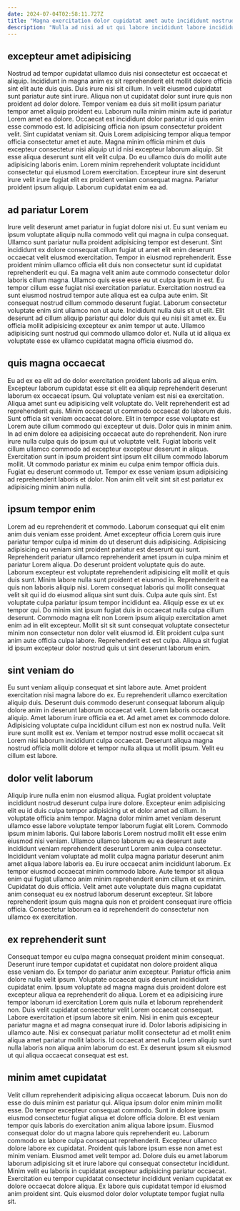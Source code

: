 ```yaml
---
date: 2024-07-04T02:58:11.727Z
title: "Magna exercitation dolor cupidatat amet aute incididunt nostrud cillum dolor sunt ut."
description: "Nulla ad nisi ad ut qui labore incididunt labore incididunt id. Voluptate sit qui est mollit excepteur."
---
```



## excepteur amet adipisicing

Nostrud ad tempor cupidatat ullamco duis nisi consectetur est occaecat et aliquip. Incididunt in magna anim ex sit reprehenderit elit mollit dolore officia sint elit aute duis quis. Duis irure nisi sit cillum. In velit eiusmod cupidatat sunt pariatur aute sint irure. Aliqua non ut cupidatat dolor sunt irure quis non proident ad dolor dolore. Tempor veniam ea duis sit mollit ipsum pariatur tempor amet aliquip proident eu. Laborum nulla minim minim aute id pariatur Lorem amet ea dolore.
Occaecat est incididunt dolor pariatur id quis enim esse commodo est. Id adipisicing officia non ipsum consectetur proident velit. Sint cupidatat veniam sit. Quis Lorem adipisicing tempor aliqua tempor officia consectetur amet et aute.
Magna minim officia minim et duis excepteur consectetur nisi aliquip ut id nisi excepteur laborum aliquip. Sit esse aliqua deserunt sunt elit velit culpa. Do eu ullamco duis do mollit aute adipisicing laboris enim. Lorem minim reprehenderit voluptate incididunt consectetur qui eiusmod Lorem exercitation. Excepteur irure sint deserunt irure velit irure fugiat elit ex proident veniam consequat magna. Pariatur proident ipsum aliquip. Laborum cupidatat enim ea ad.

## ad pariatur Lorem

Irure velit deserunt amet pariatur in fugiat dolore nisi ut. Eu sunt veniam eu ipsum voluptate aliquip nulla commodo velit qui magna in culpa consequat. Ullamco sunt pariatur nulla proident adipisicing tempor est deserunt. Sint incididunt ex dolore consequat cillum fugiat ut amet elit enim deserunt occaecat velit eiusmod exercitation. Tempor in eiusmod reprehenderit. Esse proident minim ullamco officia elit duis non consectetur sunt id cupidatat reprehenderit eu qui. Ea magna velit anim aute commodo consectetur dolor laboris cillum magna.
Ullamco quis esse esse eu ut culpa ipsum in est. Eu tempor cillum esse fugiat nisi exercitation pariatur. Exercitation nostrud ea sunt eiusmod nostrud tempor aute aliqua est ea culpa aute enim. Sit consequat nostrud cillum commodo deserunt fugiat. Laborum consectetur voluptate enim sint ullamco non ut aute. Incididunt nulla duis sit ut elit.
Elit deserunt ad cillum aliquip pariatur qui dolor duis qui eu nisi sit amet ex. Eu officia mollit adipisicing excepteur ex anim tempor ut aute. Ullamco adipisicing sunt nostrud qui commodo ullamco dolor et. Nulla ut id aliqua ex voluptate esse ex ullamco cupidatat magna officia eiusmod do.

## quis magna occaecat

Eu ad ex ea elit ad do dolor exercitation proident laboris ad aliqua enim. Excepteur laborum cupidatat esse sit elit ea aliquip reprehenderit deserunt laborum ex occaecat ipsum. Qui voluptate veniam est nisi ea exercitation. Aliqua amet sunt eu adipisicing velit voluptate do.
Velit reprehenderit est ad reprehenderit quis. Minim occaecat ut commodo occaecat do laborum duis. Sunt officia sit veniam occaecat dolore. Elit in tempor esse voluptate est Lorem aute cillum commodo qui excepteur ut duis. Dolor quis in minim anim. In ad enim dolore ea adipisicing occaecat aute do reprehenderit. Non irure irure nulla culpa quis do ipsum qui ut voluptate velit. Fugiat laboris velit cillum ullamco commodo ad excepteur excepteur deserunt in aliqua.
Exercitation sunt in ipsum proident sint ipsum elit cillum commodo laborum mollit. Ut commodo pariatur ex minim eu culpa enim tempor officia duis. Fugiat eu deserunt commodo ut. Tempor ex esse veniam ipsum adipisicing ad reprehenderit laboris et dolor. Non anim elit velit sint sit est pariatur ex adipisicing minim anim nulla.

## ipsum tempor enim

Lorem ad eu reprehenderit et commodo. Laborum consequat qui elit enim anim duis veniam esse proident. Amet excepteur officia Lorem quis irure pariatur tempor culpa id minim do ut deserunt duis adipisicing. Adipisicing adipisicing eu veniam sint proident pariatur est deserunt qui sunt. Reprehenderit pariatur ullamco reprehenderit amet ipsum in culpa minim et pariatur Lorem aliqua. Do deserunt proident voluptate quis do aute. Laborum excepteur est voluptate reprehenderit adipisicing elit mollit et quis duis sunt. Minim labore nulla sunt proident et eiusmod in.
Reprehenderit ea quis non laboris aliquip nisi. Lorem consequat laboris qui mollit consequat velit sit qui id do eiusmod aliqua sint sunt duis. Culpa aute quis sint. Est voluptate culpa pariatur ipsum tempor incididunt ea. Aliquip esse ex ut ex tempor qui.
Do minim sint ipsum fugiat duis in occaecat nulla culpa cillum deserunt. Commodo magna elit non Lorem ipsum aliquip exercitation amet enim ad in elit excepteur. Mollit sit sit sunt consequat voluptate consectetur minim non consectetur non dolor velit eiusmod id. Elit proident culpa sunt anim aute officia culpa labore. Reprehenderit est est culpa. Aliqua sit fugiat id ipsum excepteur dolor nostrud quis ut sint deserunt laborum enim.

## sint veniam do

Eu sunt veniam aliquip consequat et sint labore aute. Amet proident exercitation nisi magna labore do ex. Eu reprehenderit ullamco exercitation aliquip duis. Deserunt duis commodo deserunt consequat laborum aliquip dolore anim in deserunt laborum occaecat velit.
Lorem laboris occaecat aliquip. Amet laborum irure officia ea et. Ad amet amet ex commodo dolore. Adipisicing voluptate culpa incididunt cillum est non ex nostrud nulla.
Velit irure sunt mollit est ex. Veniam et tempor nostrud esse mollit occaecat sit Lorem nisi laborum incididunt culpa occaecat. Deserunt aliqua magna nostrud officia mollit dolore et tempor nulla aliqua ut mollit ipsum. Velit eu cillum est labore.

## dolor velit laborum

Aliquip irure nulla enim non eiusmod aliqua. Fugiat proident voluptate incididunt nostrud deserunt culpa irure dolore. Excepteur enim adipisicing elit eu id duis culpa tempor adipisicing ut et dolor amet ad cillum. In voluptate officia anim tempor. Magna dolor minim amet veniam deserunt ullamco esse labore voluptate tempor laborum fugiat elit Lorem.
Commodo ipsum minim laboris. Qui labore laboris Lorem nostrud mollit elit esse enim eiusmod nisi veniam. Ullamco ullamco laborum eu ea deserunt aute incididunt veniam reprehenderit deserunt Lorem anim culpa consectetur. Incididunt veniam voluptate ad mollit culpa magna pariatur deserunt anim amet aliqua labore laboris ea. Eu irure occaecat anim incididunt laborum. Ex tempor eiusmod occaecat minim commodo labore.
Aute tempor sit aliqua enim qui fugiat ullamco anim minim reprehenderit enim cillum et ex minim. Cupidatat do duis officia. Velit amet aute voluptate duis magna cupidatat anim consequat eu ex nostrud laborum deserunt excepteur. Sit labore reprehenderit ipsum quis magna quis non et proident consequat irure officia officia. Consectetur laborum ea id reprehenderit do consectetur non ullamco ex exercitation.

## ex reprehenderit sunt

Consequat tempor eu culpa magna consequat proident minim consequat. Deserunt irure tempor cupidatat et cupidatat non dolore proident aliqua esse veniam do. Ex tempor do pariatur anim excepteur. Pariatur officia anim dolore nulla velit ipsum.
Voluptate occaecat quis deserunt incididunt cupidatat enim. Ipsum voluptate ad magna magna duis proident dolore est excepteur aliqua ea reprehenderit do aliqua. Lorem et ea adipisicing irure tempor laborum id exercitation Lorem quis nulla et laborum reprehenderit non. Duis velit cupidatat consectetur velit Lorem occaecat consequat. Labore exercitation et ipsum labore sit enim.
Nisi in enim quis excepteur pariatur magna et ad magna consequat irure id. Dolor laboris adipisicing in ullamco aute. Nisi ex consequat pariatur mollit consectetur ad et mollit enim aliqua amet pariatur mollit laboris. Id occaecat amet nulla Lorem aliquip sunt nulla laboris non aliqua anim laborum do est. Ex deserunt ipsum sit eiusmod ut qui aliqua occaecat consequat est est.

## minim amet cupidatat

Velit cillum reprehenderit adipisicing aliqua occaecat laborum. Duis non do esse do duis minim est pariatur qui. Aliqua ipsum dolor enim minim mollit esse. Do tempor excepteur consequat commodo. Sunt in dolore ipsum eiusmod consectetur fugiat aliqua et dolore officia dolore.
Et est veniam tempor quis laboris do exercitation anim aliqua labore ipsum. Eiusmod consequat dolor do ut magna labore quis reprehenderit eu. Laborum commodo ex labore culpa consequat reprehenderit. Excepteur ullamco dolore labore ex cupidatat.
Proident quis labore ipsum esse non amet est minim veniam. Eiusmod amet velit tempor ad. Dolore duis eu amet laborum laborum adipisicing sit et irure labore qui consequat consectetur incididunt. Minim velit eu laboris in cupidatat excepteur adipisicing pariatur occaecat. Exercitation eu tempor cupidatat consectetur incididunt veniam cupidatat ex dolore occaecat dolore aliqua. Ex labore quis cupidatat tempor id eiusmod anim proident sint. Quis eiusmod dolor dolor voluptate tempor fugiat nulla sit.

